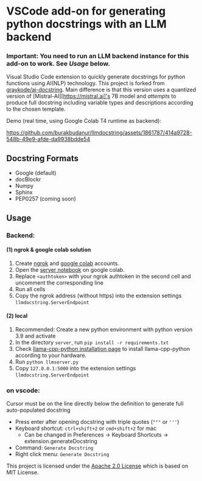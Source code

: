 # VSCode add-on for generating python docstrings with an LLM backend

### Important: You need to run an LLM backend instance for this add-on to work. See *Usage* below.

Visual Studio Code extension to quickly generate docstrings for python functions
using AI(NLP) technology. This project is forked from
[graykode/ai-docstring](https://github.com/graykode/ai-docstring). Main
difference is that this version uses a quantized version of
[Mistral-AI][https://mistral.ai]'s 7B model and *attempts* to produce full
docstring including variable types and descriptions according to the chosen 
template.  

Demo (real time, using Google Colab T4 runtime as backend):

https://github.com/burakbudanur/llmdocstring/assets/1861787/414a9728-548b-49e9-afde-da9938bdde54

## Docstring Formats

-   Google (default)
-   docBlockr
-   Numpy
-   Sphinx
-   PEP0257 (coming soon)

## Usage

### Backend:

#### (1) ngrok & google colab solution

1. Create [ngrok](https://ngrok.com) and [google colab](https://colab.research.google.com) accounts.
2. Open the [server notebook](server/llmserver.ipynb) on google colab.
3. Replace `<authtoken>` with your ngrok authtoken in the second cell and uncomment the corresponding line
4. Run all cells
5. Copy the ngrok address (without https) into the extension settings `llmdocstring.ServerEndpoint`

#### (2) local 

1. Recommended: Create a new python environment with python version 3.9 and activate
2. In the directory `server`, run `pip install -r requirements.txt`
3. Check [llama-cpp-python installation page](https://pypi.org/project/llama-cpp-python/) to install llama-cpp-python according to your hardware.
4. Run `python llmserver.py`
5. Copy `127.0.0.1:5000` into the extension settings `llmdocstring.ServerEndpoint`

### on vscode:

Cursor must be on the line directly below the definition to generate full auto-populated docstring

-   Press enter after opening docstring with triple quotes (`"""` or `'''`)
-   Keyboard shortcut: `ctrl+shift+2` or `cmd+shift+2` for mac
    -   Can be changed in Preferences -> Keyboard Shortcuts -> extension.generateDocstring
-   Command: `Generate Docstring`
-   Right click menu: `Generate Docstring`

This project is licensed under the [Apache 2.0 License](LICENSE) which is based on MIT License.
